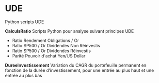# UDE
Python scripts UDE

**CalculsRatio**
Scripts Python pour analyse suivant principes UDE
- Ratio Rendement Obligations / Or
- Ratio SP500 / Or Dividendes Non Réinvestis
- Ratio SP500 / Or Dividendes Réinvestis
- Parité Pouvoir d'achat Yen/US Dollar

**DureeInvestissement**
Variation du CAGR du portefeuille permanent en fonction de la durée d'investissement, pour une entrée au plus haut et une entrée au plus bas
